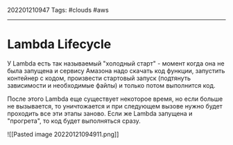 202201210947
Tags: #clouds #aws 

--- 
# Lambda Lifecycle
У Lambda есть так называемый "холодный старт" - момент когда она не была запущена и сервису Амазона надо скачать код функции, запустить контейнер с кодом, произвести стартовый запуск (подтянуть зависимости и необходимые файлы) и только потом выполнится код.

После этого Lambda еще существует некоторое время, но если больше не вызывается, то уничтожается и при следующем вызове нужно будет проходить все эти этапы заново. Если же Lambda запущена и "прогрета", то код будет выполняться сразу.

![[Pasted image 20220121094911.png]]
